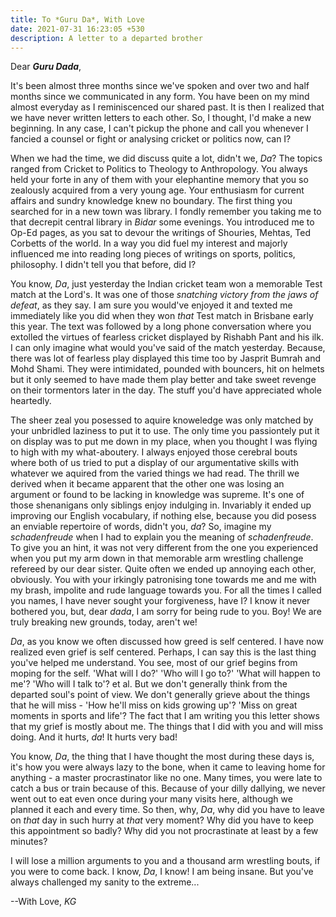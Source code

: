 ```yaml
---
title: To *Guru Da*, With Love
date: 2021-07-31 16:23:05 +530
description: A letter to a departed brother
---
```


Dear ***Guru Dada***,

It's been almost three months since we've spoken and over two and half months since we communicated in any form. You have been on my mind almost everyday as I reminiscenced our shared past. It is then I realized that we have never written letters to each other. So, I thought, I'd make a new beginning. In any case, I can't pickup the phone and call you whenever I fancied a counsel or fight or analysing cricket or politics now, can I?

When we had the time, we did discuss quite a lot, didn't we, *Da*? The topics ranged from Cricket to Politics to Theology to Anthropology. You always held your forte in any of them with your elephantine memory that you so zealously acquired from a very young age. Your enthusiasm for current affairs and sundry knowledge knew no boundary. The first thing you searched for in a new town was library. I fondly remember you taking me to that decrepit central library in *Bidar* some evenings. You introduced me to Op-Ed pages, as you sat to devour the writings of Shouries, Mehtas, Ted Corbetts of the world. In a way you did fuel my interest and majorly influenced me into reading long pieces of writings on sports, politics, philosophy. I didn't tell you that before, did I?

You know, *Da*, just yesterday the Indian cricket team won a memorable Test match at the Lord's. It was one of those *snatching victory from the jaws of defeat*, as they say. I am sure you would've enjoyed it and texted me immediately like you did when they won *that* Test match in Brisbane early this year. The text was followed by a long phone conversation where you extolled the virtues of fearless cricket displayed by Rishabh Pant and his ilk. I can only imagine what would you've said of the match yesterday. Because, there was lot of fearless play displayed this time too by Jasprit Bumrah and Mohd Shami. They were intimidated, pounded with bouncers, hit on helmets but it only seemed to have made them play better and take sweet revenge on their tormentors later in the day. The stuff you'd have appreciated whole heartedly.

The sheer zeal you posessed to aquire knoweledge was only matched by your unbridled laziness to put it to use. The only time you passiontely put it on display was to put me down in my place, when you thought I was flying to high with my what-aboutery. I always enjoyed those cerebral bouts where both of us tried to put a display of our argumentative skills with whatever we aquired from the varied things we had read. The thrill we derived when it became apparent that the other one was losing an argument or found to be lacking in knowledge was supreme. It's one of those shenanigans only siblings enjoy indulging in. Invariably it ended up improving our English vocabulary, if nothing else, because you did posess an enviable repertoire of words, didn't you, *da*? So, imagine my *schadenfreude* when I had to explain you the meaning of *schadenfreude*. To give you an hint, it was not very different from the one you experienced when you put my arm down in that memorable arm wrestling challenge refereed by our dear sister. Quite often we ended up annoying each other, obviously. You with your irkingly patronising tone towards me and me with my brash, impolite and rude language towards you. For all the times I called you names, I have never sought your forgiveness, have I? I know it never bothered you, but, dear *dada*, I am sorry for being rude to you. Boy! We are truly breaking new grounds, today, aren't we!

*Da*, as you know we often discussed how greed is self centered. I have now realized even grief is self centered. Perhaps, I can say this is the last thing you've helped me understand. You see, most of our grief begins from moping for the self. 'What will I do?' 'Who will I go to?' 'What will happen to me'? 'Who will I talk to'? et al. But we don't generally think from the departed soul's point of view. We don't generally grieve about the things that he will miss - 'How he'll miss on kids growing up'? 'Miss on great moments in sports and life'? The fact that I am writing you this letter shows that my grief is mostly about me. The things that I did with you and will miss doing. And it hurts, *da*! It hurts very bad!

You know, *Da*, the thing that I have thought the most during these days is, it's how you were always lazy to the bone, when it came to leaving home for anything - a master procrastinator like no one. Many times, you were late to catch a bus or train because of this. Because of your dilly dallying, we never went out to eat even once during your many visits here, although we planned it each and every time. So then, why, *Da*, why did you have to leave on *that* day in such hurry at *that* very moment? Why did you have to keep this appointment so badly? Why did you not procrastinate at least by a few minutes?

I will lose a million arguments to you and a thousand arm wrestling bouts, if you were to come back. I know, *Da*, I know! I am being insane. But you've always challenged my sanity to the extreme...

--With Love, *KG*

